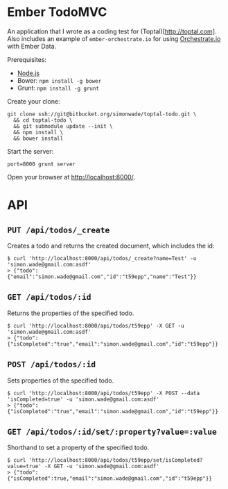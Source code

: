 # Ember TodoMVC

An application that I wrote as a coding test for (Toptal)[http://toptal.com]. Also includes an example of `ember-orchestrate.io` for 
using [Orchestrate.io](http://orchestrate.io) with Ember Data.

Prerequisites:

- [Node.js](http://nodejs.org/)
- Bower: `npm install -g bower`
- Grunt: `npm install -g grunt`

Create your clone:

    git clone ssh://git@bitbucket.org/simonwade/toptal-todo.git \
      && cd toptal-todo \
      && git submodule update --init \
      && npm install \
      && bower install

Start the server:

    port=8000 grunt server

Open your browser at [http://localhost:8000/](http://localhost:8000).

# API

## `PUT /api/todos/_create`

Creates a todo and returns the created document, which includes the id:

    $ curl 'http://localhost:8000/api/todos/_create?name=Test' -u 'simon.wade@gmail.com:asdf'
	> {"todo":{"email":"simon.wade@gmail.com","id":"t59epp","name":"Test"}}

## `GET /api/todos/:id`

Returns the properties of the specified todo.

	$ curl 'http://localhost:8000/api/todos/t59epp' -X GET -u 'simon.wade@gmail.com:asdf'
	> {"todo":{"isCompleted":"true","email":"simon.wade@gmail.com","id":"t59epp"}}

## `POST /api/todos/:id`

Sets properties of the specified todo.

	$ curl 'http://localhost:8000/api/todos/t59epp' -X POST --data 'isCompleted=true' -u 'simon.wade@gmail.com:asdf'
	> {"todo":{"isCompleted":"true","email":"simon.wade@gmail.com","id":"t59epp"}}

## `GET /api/todos/:id/set/:property?value=:value`

Shorthand to set a property of the specified todo.

	$ curl 'http://localhost:8000/api/todos/t59epp/set/isCompleted?value=true' -X GET -u 'simon.wade@gmail.com:asdf'
	> {"todo":{"isCompleted":true,"email":"simon.wade@gmail.com","id":"t59epp"}}
